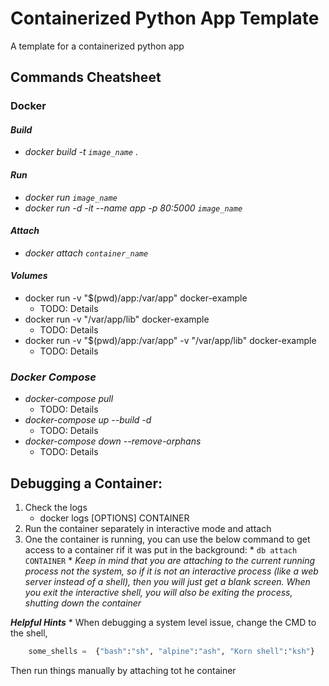 # Containerized Python App Template

A template for a containerized python app

## Commands Cheatsheet

### **Docker**

#### ***Build***

* *docker build -t `image_name` .*

#### ***Run***

* *docker run `image_name`*
* *docker run -d -it --name app -p 80:5000 `image_name`*

#### ***Attach***

* *docker attach `container_name`*

#### ***Volumes***

* docker run -v "$(pwd)/app:/var/app" docker-example
  * TODO: Details
* docker run -v "/var/app/lib" docker-example
  * TODO: Details
* docker run -v "$(pwd)/app:/var/app" -v "/var/app/lib" docker-example
  * TODO: Details

### ***Docker Compose***

* *docker-compose pull*
  * TODO: Details
* *docker-compose up --build -d*
  * TODO: Details
* *docker-compose down --remove-orphans*
  * TODO: Details

## Debugging a Container:

1. Check the logs
    * docker logs [OPTIONS] CONTAINER
2. Run the container separately in interactive mode and attach
3. One the container is running, you can use the below command to get access to a container rif it was put in the background:
        * `db attach CONTAINER`
        * *Keep in mind that you are attaching to the current running process not the system, so if it is not an interactive process (like a web server instead of a shell), then you will just get a blank screen. When you exit the interactive shell, you will also be exiting the process, shutting down the container*

***Helpful Hints***
    * When debugging a system level issue, change the CMD to the shell,

```python 
    some_shells =  {"bash":"sh", "alpine":"ash", "Korn shell":"ksh"}
```

Then run things manually by attaching tot he container
